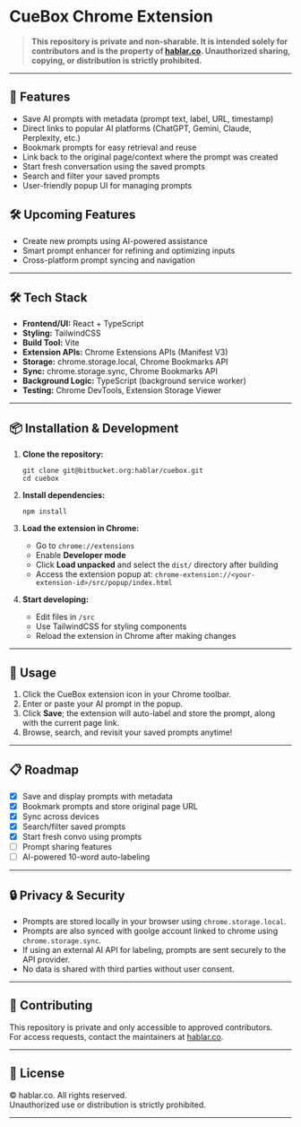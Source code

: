 # CueBox Chrome Extension

> **This repository is private and non-sharable. It is intended solely for contributors and is the property of [hablar.co](https://hablar.co). Unauthorized sharing, copying, or distribution is strictly prohibited.**

---

## 🚀 Features

- Save AI prompts with metadata (prompt text, label, URL, timestamp)
- Direct links to popular AI platforms (ChatGPT, Gemini, Claude, Perplexity, etc.)
- Bookmark prompts for easy retrieval and reuse
- Link back to the original page/context where the prompt was created
- Start fresh conversation using the saved prompts
- Search and filter your saved prompts
- User-friendly popup UI for managing prompts

## 🛠️ Upcoming Features
- Create new prompts using AI-powered assistance
- Smart prompt enhancer for refining and optimizing inputs
- Cross-platform prompt syncing and navigation

---

## 🛠️ Tech Stack

- **Frontend/UI:** React + TypeScript
- **Styling:** TailwindCSS
- **Build Tool:** Vite
- **Extension APIs:** Chrome Extensions APIs (Manifest V3)
- **Storage:** chrome.storage.local, Chrome Bookmarks API
- **Sync:** chrome.storage.sync, Chrome Bookmarks API
- **Background Logic:** TypeScript (background service worker)
- **Testing:** Chrome DevTools, Extension Storage Viewer

---

## 📦 Installation & Development

1. **Clone the repository:**
    ```
    git clone git@bitbucket.org:hablar/cuebox.git
    cd cuebox
    ```

2. **Install dependencies:**
    ```
    npm install
    ```

3. **Load the extension in Chrome:**
    - Go to `chrome://extensions`
    - Enable **Developer mode**
    - Click **Load unpacked** and select the `dist/` directory after building
    - Access the extension popup at: `chrome-extension://<your-extension-id>/src/popup/index.html`

4. **Start developing:**
    - Edit files in `/src`
    - Use TailwindCSS for styling components
    - Reload the extension in Chrome after making changes

---

## 📝 Usage

1. Click the CueBox extension icon in your Chrome toolbar.
2. Enter or paste your AI prompt in the popup.
3. Click **Save**; the extension will auto-label and store the prompt, along with the current page link.
4. Browse, search, and revisit your saved prompts anytime!

---

## 📋 Roadmap

- [x] Save and display prompts with metadata
- [x] Bookmark prompts and store original page URL
- [x] Sync across devices
- [x] Search/filter saved prompts
- [x] Start fresh convo using prompts
- [ ] Prompt sharing features
- [ ] AI-powered 10-word auto-labeling

---

## 🔒 Privacy & Security

- Prompts are stored locally in your browser using `chrome.storage.local`.
- Prompts are also synced with goolge account linked to chrome using `chrome.storage.sync`.
- If using an external AI API for labeling, prompts are sent securely to the API provider.
- No data is shared with third parties without user consent.

---

## 🤝 Contributing

This repository is private and only accessible to approved contributors.  
For access requests, contact the maintainers at [hablar.co](https://hablar.co).

---

## 📄 License

© hablar.co. All rights reserved.  
Unauthorized use or distribution is strictly prohibited.

---
